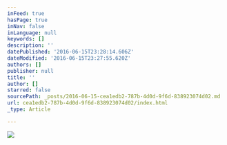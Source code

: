 ```yaml
---
inFeed: true
hasPage: true
inNav: false
inLanguage: null
keywords: []
description: ''
datePublished: '2016-06-15T23:28:14.606Z'
dateModified: '2016-06-15T23:27:55.620Z'
authors: []
publisher: null
title: ''
author: []
starred: false
sourcePath: _posts/2016-06-15-cea1edb2-787b-4d0d-9f6d-838923074d02.md
url: cea1edb2-787b-4d0d-9f6d-838923074d02/index.html
_type: Article

---
```

![](https://the-grid-user-content.s3-us-west-2.amazonaws.com/d5e157ed-1f47-46bf-a251-1916210f9e25.jpg)